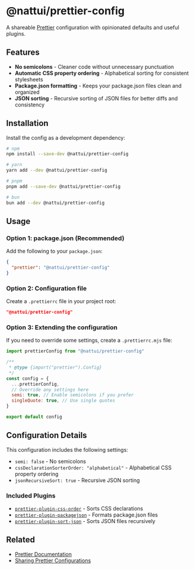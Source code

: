 # @nattui/prettier-config

A shareable [Prettier](https://prettier.io) configuration with opinionated defaults and useful plugins.

## Features

- **No semicolons** - Cleaner code without unnecessary punctuation
- **Automatic CSS property ordering** - Alphabetical sorting for consistent stylesheets
- **Package.json formatting** - Keeps your package.json files clean and organized
- **JSON sorting** - Recursive sorting of JSON files for better diffs and consistency

## Installation

Install the config as a development dependency:

```bash
# npm
npm install --save-dev @nattui/prettier-config

# yarn
yarn add --dev @nattui/prettier-config

# pnpm
pnpm add --save-dev @nattui/prettier-config

# bun
bun add --dev @nattui/prettier-config
```

## Usage

### Option 1: package.json (Recommended)

Add the following to your `package.json`:

```json
{
  "prettier": "@nattui/prettier-config"
}
```

### Option 2: Configuration file

Create a `.prettierrc` file in your project root:

```json
"@nattui/prettier-config"
```

### Option 3: Extending the configuration

If you need to override some settings, create a `.prettierrc.mjs` file:

```js
import prettierConfig from "@nattui/prettier-config"

/**
 * @type {import("prettier").Config}
 */
const config = {
  ...prettierConfig,
  // Override any settings here
  semi: true, // Enable semicolons if you prefer
  singleQuote: true, // Use single quotes
}

export default config
```

## Configuration Details

This configuration includes the following settings:

- `semi: false` - No semicolons
- `cssDeclarationSorterOrder: "alphabetical"` - Alphabetical CSS property ordering
- `jsonRecursiveSort: true` - Recursive JSON sorting

### Included Plugins

- [`prettier-plugin-css-order`](https://github.com/Siilwyn/prettier-plugin-css-order) - Sorts CSS declarations
- [`prettier-plugin-packagejson`](https://github.com/matzkoh/prettier-plugin-packagejson) - Formats package.json files
- [`prettier-plugin-sort-json`](https://github.com/Gudahtt/prettier-plugin-sort-json) - Sorts JSON files recursively

## Related

- [Prettier Documentation](https://prettier.io/docs/)
- [Sharing Prettier Configurations](https://prettier.io/docs/sharing-configurations)
